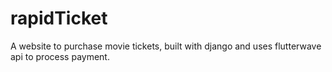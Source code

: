 # rapidTicket
A website to purchase movie tickets, built with django and uses flutterwave api to process payment.
